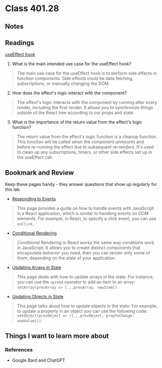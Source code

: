 # Class 401.28

## Notes

## Readings

[useEffect hook](https://react.dev/reference/react/useEffect#reference)

1. What is the main intended use case for the useEffect hook?

> The main use case for the useEffect hook is to perform side effects in function components. Side effects could be data fetching, subscriptions, or manually changing the DOM.

2. How does the effect's logic interact with the component?

> The effect's logic interacts with the component by running after every render, including the first render. It allows you to synchronize things outside of the React tree according to our props and state.

3. What is the importance of the return value from the effect's logic function?

> The return value from the effect's logic function is a cleanup function. This function will be called when the component unmounts and before re-running the effect due to subsequent re-renders. It's used to clean up any subscriptions, timers, or other side effects set up in the useEffect call.

## Bookmark and Review

Keep these pages handy - they answer questions that show up regularly for this lab.

- [Responding to Events](https://react.dev/learn/responding-to-events)

> This page provides a guide on how to handle events with JavaScript in a React application, which is similar to handling events on DOM elements. For example, in React, to specify a click event, you can use `onClick`.

- [Conditional Rendering](https://react.dev/learn/conditional-rendering)

> Conditional Rendering in React works the same way conditions work in JavaScript. It allows you to create distinct components that encapsulate behavior you need, then you can render only some of them, depending on the state of your application.

- [Updating Arrays in State](https://react.dev/learn/updating-arrays-in-state)

> This page deals with how to update arrays in the state. For instance, you can use the `spread` operator to add an item to an array: `setArray(prevArray => [...prevArray, newItem])`.

- [Updating Objects in State](https://react.dev/learn/updating-objects-in-state)

> This page talks about how to update objects in the state. For example, to update a property in an object you can use the following code: `setObject(prevObject => ({...prevObject, propToChange: newValue}))`.


## Things I want to learn more about

### References
- Google Bard and ChatGPT
